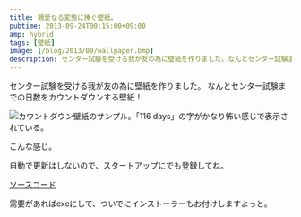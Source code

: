 ```yaml
---
title: 親愛なる変態に捧ぐ壁紙。
pubtime: 2013-09-24T00:15:00+09:00
amp: hybrid
tags: [壁紙]
image: [/blog/2013/09/wallpaper.bmp]
description: センター試験を受ける我が友の為に壁紙を作りました。なんとセンター試験までの日数をカウントダウンする壁紙！
---
```


センター試験を受ける我が友の為に壁紙を作りました。
なんとセンター試験までの日数をカウントダウンする壁紙！

![カウントダウン壁紙のサンプル。「116 days」の字がかなり怖い感じで表示されている。](/blog/2013/09/wallpaper.bmp "1024x768")

こんな感じ。

自動で更新はしないので、スタートアップにでも登録してね。

[ソースコード](/blog/2013/09/wallpaper.py)

需要があればexeにして、ついでにインストーラーもお付けしますよっと。
